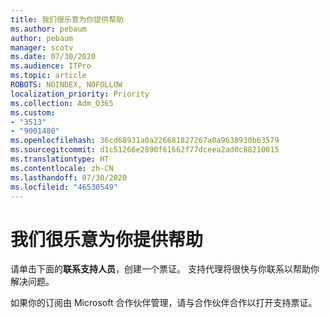 ```yaml
---
title: 我们很乐意为你提供帮助
ms.author: pebaum
author: pebaum
manager: scotv
ms.date: 07/30/2020
ms.audience: ITPro
ms.topic: article
ROBOTS: NOINDEX, NOFOLLOW
localization_priority: Priority
ms.collection: Adm_O365
ms.custom:
- "3513"
- "9001480"
ms.openlocfilehash: 36cd68931a0a226681827267a0a9638930b63579
ms.sourcegitcommit: d1c51266e2890f61662f77dceea2ad0c88210015
ms.translationtype: HT
ms.contentlocale: zh-CN
ms.lasthandoff: 07/30/2020
ms.locfileid: "46530549"
---
```

# <a name="were-here-to-help"></a>我们很乐意为你提供帮助

请单击下面的**联系支持人员**，创建一个票证。 支持代理将很快与你联系以帮助你解决问题。

如果你的订阅由 Microsoft 合作伙伴管理，请与合作伙伴合作以打开支持票证。
